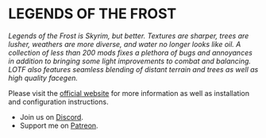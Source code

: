 # LEGENDS OF THE FROST

*Legends of the Frost is Skyrim, but better. Textures are sharper, trees are lusher, weathers are more diverse, and water no longer looks like oil. A collection of less than 200 mods fixes a plethora of bugs and annoyances in addition to bringing some light improvements to combat and balancing. LOTF also features seamless blending of distant terrain and trees as well as high quality facegen.*

Please visit the [official website](https://thephoenixflavour.com/skyrim-se/lotf/introduction) for more information as well as installation and configuration instructions.

* Join us on [Discord](https://discord.com/invite/BpwXX5f).
* Support me on [Patreon](https://www.patreon.com/thephoenixflavour).
